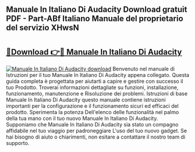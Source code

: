 ## Manuale In Italiano Di Audacity Download gratuit PDF - Part-ABf Italiano Manuale del proprietario del servizio XHwsN

# <h2><a href="http://dfgzo1e.blite.top/?on=Manuale+In+Italiano+Di+Audacity">🔗Download 👉🔴 Manuale In Italiano Di Audacity</a></h2>

[![Manuale In Italiano Di Audacity download](https://i.imgur.com/lujVjoI.png)](http://dfgzo1e.blite.top/?on=Manuale+In+Italiano+Di+Audacity)
Benvenuto nel manuale di Istruzioni per il tuo Manuale In Italiano Di Audacity appena collegato. Questa guida completa è progettata per aiutarti a capire e gestire con successo il tuo Prodotto. Troverai informazioni dettagliate su funzioni, installazione, funzionamento, manutenzione e Risoluzione dei problemi. Istruzioni di base Manuale In Italiano Di Audacity questo manuale contiene istruzioni importanti per la configurazione e il funzionamento sicuri ed efficaci del prodotto. Sperimenta la potenza Dell'elenco delle funzionalità nel palmo della tua mano con il tuo nuovo Manuale In Italiano Di Audacity. Supponiamo che Manuale In Italiano Di Audacity sia stato un compagno affidabile nel tuo viaggio per padroneggiare L'uso del tuo nuovo gadget. Se hai bisogno di aiuto o chiarimenti, non esitare a contattare il nostro team di supporto.
